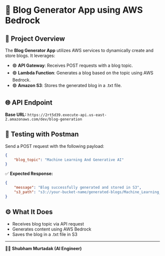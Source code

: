# 🚀 Blog Generator App using AWS Bedrock

## 🌟 Project Overview
The **Blog Generator App** utilizes AWS services to dynamically create and store blogs. It leverages:
- 🟢 **API Gateway**: Receives POST requests with a blog topic.
- 🟢 **Lambda Function**: Generates a blog based on the topic using AWS Bedrock.
- 🟢 **Amazon S3**: Stores the generated blog in a .txt file.

## 🌐 API Endpoint
**Base URL:**
`https://2rt5d39.execute-api.us-east-2.amazonaws.com/dev/blog-generation`

## 📝 Testing with Postman
Send a POST request with the following payload:
```json
{
    "blog_topic": "Machine Learning And Generative AI"
}
```
✅ **Expected Response:**
```json
{
    "message": "Blog successfully generated and stored in S3",
    "s3_path": "s3://your-bucket-name/generated-blogs/Machine_Learning_And_Generative_AI.txt"
}
```

## ⚙️ What It Does
- Receives blog topic via API request
- Generates content using AWS Bedrock
- Saves the blog in a .txt file in S3

---
👨‍💻 **Shubham Murtadak (AI Engineer)**

